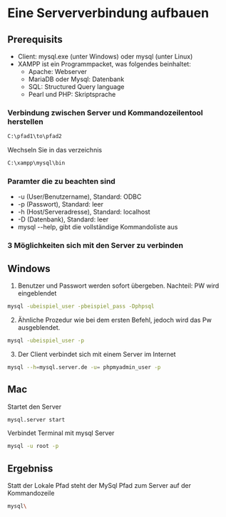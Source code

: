 # Eine Serververbindung aufbauen

## Prerequisits
- Client: mysql.exe (unter Windows) oder mysql (unter Linux)
- XAMPP ist ein Programmpacket, was folgendes beinhaltet: 
    - Apache: Webserver
    - MariaDB oder Mysql: Datenbank
    - SQL: Structured Query language
    - Pearl und PHP: Skriptsprache


### Verbindung zwischen Server und Kommandozeilentool herstellen



```bash
C:\pfad1\to\pfad2
```

Wechseln Sie in das verzeichnis 
``` bash 
C:\xampp\mysql\bin
```
### Paramter die zu beachten sind 

- -u (User/Benutzername), Standard: ODBC
- -p (Passwort), Standard: leer
- -h (Host/Serveradresse), Standard: localhost
- -D (Datenbank), Standard: leer
- mysql --help, gibt die vollständige Kommandoliste aus


### 3 Möglichkeiten sich mit den Server zu verbinden

## Windows

1. Benutzer und Passwort werden sofort übergeben. Nachteil: PW wird eingeblendet

```bash
mysql -ubeispiel_user -pbeispiel_pass -Dphpsql
```

2. Ähnliche Prozedur wie bei dem ersten Befehl, jedoch wird das Pw ausgeblendet. 

```bash
mysql -ubeispiel_user -p 
```
3. Der Client verbindet sich mit einem Server im Internet

```bash
mysql --h=mysql.server.de -u= phpmyadmin_user -p
```

## Mac
Startet den Server
```bash
mysql.server start
```
Verbindet Terminal mit mysql Server
```bash
mysql -u root -p
```

## Ergebniss
Statt der Lokale Pfad steht der MySql Pfad zum Server auf der Kommandozeile
```bash
mysql\
```